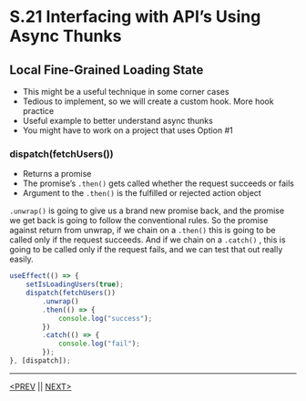 # S.21 Interfacing with API’s Using Async Thunks

## Local Fine-Grained Loading State

-   This might be a useful technique in some corner cases
-   Tedious to implement, so we will create a custom hook. More hook practice
-   Useful example to better understand async thunks
-   You might have to work on a project that uses Option #1

### dispatch(fetchUsers())

-   Returns a promise
-   The promise’s `.then()` gets called whether the request succeeds or fails
-   Argument to the `.then()` is the fulfilled or rejected action object

`.unwrap()` is going to give us a brand new promise back, and the promise we get back is going to follow the conventional rules. So the promise against return from unwrap, if we chain on a `.then()` this is going to be called only if the request succeeds. And if we chain on a `.catch()` , this is going to be called only if the request fails, and we can test that out really easily.

```jsx
useEffect(() => {
	setIsLoadingUsers(true);
	dispatch(fetchUsers())
		.unwrap()
		.then(() => {
			console.log("success");
		})
		.catch(() => {
			console.log("fail");
		});
}, [dispatch]);
```

---

[<PREV](./230323.md) || [NEXT>](./230326.md)
